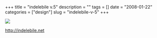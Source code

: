 +++
title = "indelebile v.5"
description = ""
tags = []
date = "2008-01-22"
categories = ["design"]
slug = "indelebile-v-5"
+++


 

  <div id="screens-thumbs" class="clearfix">
    <div class="txt-center" id="design-submission"><a href="http://indelebile.net/"><img id='bluga-thumbnail-1104' class='bluga-thumbnail large' src='/media/bluga/
wt47f282053915b_0.jpg'/></a></div>  
  </div>   
<p><a href="http://indelebile.net/">http://indelebile.net</a></p>




